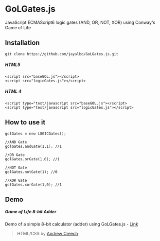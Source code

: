 # GoLGates.js
JavaScript ECMAScript6 logic gates (AND, OR, NOT, XOR) using Conway's Game of Life 

## Installation
`git clone https://github.com/jayalbo/GoLGates.js.git`
##### HTML5
```
<script src="baseGOL.js"></script>
<script src="logicGates.js"></script>
```
##### HTML 4     
```
<script type="text/javascript src="baseGOL.js"></script>
<script type="text/javascript src="logicGates.js"></script>
```
## How to use it
```
golGates = new LOGICGates();

//AND Gate
golGates.andGate(1,1); //1

//OR Gate
golGates.orGate(1,0); //1

//NOT Gate
golGates.notGate(1); //0

//XOR Gate
golGates.xorGate(1,0); //1
```
## Demo
##### Game of Life 8-bit Adder
Demo of a simple 8-bit calculator (adder) using GoLGates.js - 
[Link](http://whatcreates.com/GameOfLife8BitAdder/)
> HTML/CSS by [Andrew Creech](https://codepen.io/AndrewCreech)
